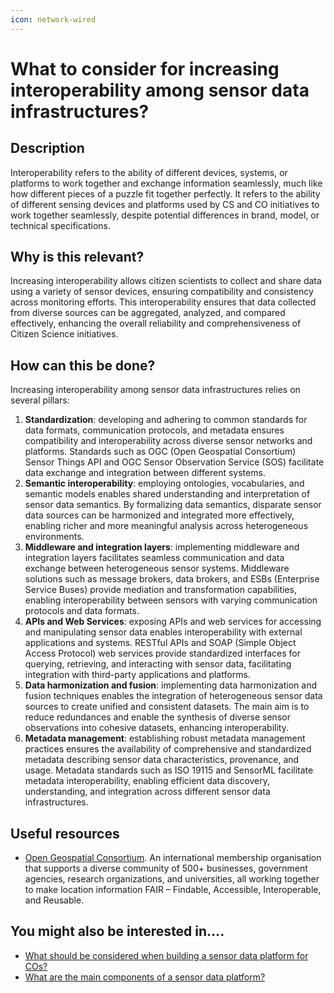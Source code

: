 ```yaml
---
icon: network-wired
---
```


# What to consider for increasing interoperability among sensor data infrastructures?

## Description

Interoperability refers to the ability of different devices, systems, or platforms to work together and exchange information seamlessly, much like how different pieces of a puzzle fit together perfectly. It refers to the ability of different sensing devices and platforms used by CS and CO initiatives to work together seamlessly, despite potential differences in brand, model, or technical specifications.

## Why is this relevant?

Increasing interoperability allows citizen scientists to collect and share data using a variety of sensor devices, ensuring compatibility and consistency across monitoring efforts. This interoperability ensures that data collected from diverse sources can be aggregated, analyzed, and compared effectively, enhancing the overall reliability and comprehensiveness of Citizen Science initiatives.

## How can this be done?

Increasing interoperability among sensor data infrastructures relies on several pillars:

1. **Standardization**: developing and adhering to common standards for data formats, communication protocols, and metadata ensures compatibility and interoperability across diverse sensor networks and platforms. Standards such as OGC (Open Geospatial Consortium) Sensor Things API and OGC Sensor Observation Service (SOS) facilitate data exchange and integration between different systems.
2. **Semantic interoperability**: employing ontologies, vocabularies, and semantic models enables shared understanding and interpretation of sensor data semantics. By formalizing data semantics, disparate sensor data sources can be harmonized and integrated more effectively, enabling richer and more meaningful analysis across heterogeneous environments.
3. **Middleware and integration layers**: implementing middleware and integration layers facilitates seamless communication and data exchange between heterogeneous sensor systems. Middleware solutions such as message brokers, data brokers, and ESBs (Enterprise Service Buses) provide mediation and transformation capabilities, enabling interoperability between sensors with varying communication protocols and data formats.
4. **APIs and Web Services**: exposing APIs and web services for accessing and manipulating sensor data enables interoperability with external applications and systems. RESTful APIs and SOAP (Simple Object Access Protocol) web services provide standardized interfaces for querying, retrieving, and interacting with sensor data, facilitating integration with third-party applications and platforms.
5. **Data harmonization and fusion**: implementing data harmonization and fusion techniques enables the integration of heterogeneous sensor data sources to create unified and consistent datasets. The main aim is to reduce redundances and enable the synthesis of diverse sensor observations into cohesive datasets, enhancing interoperability.
6. **Metadata management**: establishing robust metadata management practices ensures the availability of comprehensive and standardized metadata describing sensor data characteristics, provenance, and usage. Metadata standards such as ISO 19115 and SensorML facilitate metadata interoperability, enabling efficient data discovery, understanding, and integration across different sensor data infrastructures.

## Useful resources

* [Open Geospatial Consortium](https://www.ogc.org/). An international membership organisation that supports a diverse community of 500+ businesses, government agencies, research organizations, and universities, all working together to make location information FAIR – Findable, Accessible, Interoperable, and Reusable.

## You might also be interested in….

* [What should be considered when building a sensor data platform for COs?](what-should-be-considered-when-building-a-sensor-data-platform-for-cos.md)
* [What are the main components of a sensor data platform?](what-are-the-main-components-of-a-sensor-data-platform.md)
